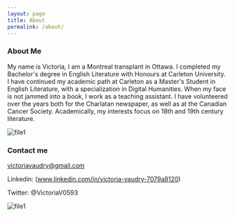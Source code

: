 ```yaml
---
layout: page
title: About
permalink: /about/
---
```

### About Me

My name is Victoria, I am a Montreal transplant in Ottawa. I completed my Bachelor's degree in English Literature with Honours at Carleton University. I have continued my academic path at Carleton as a Master's Student in English Literature, with a specialization in Digital Humanities. When my face is not jammed into a book, I work as a teaching assistant. I have volunteered over the years both for the Charlatan newspaper, as well as at the Canadian Cancer Society. Academically, my interests focus on 18th and 19th century literature. 

![file1](https://github.com/victoriav93/victoriav93.github.io/blob/master/images/Screen%20Shot%202018-03-20%20at%209.07.57%20PM.png?raw=true)



### Contact me

[victoriavaudry@gmail.com](mailto:victoriavaudry@gmail.com)
 
 

Linkedin: (www.linkedin.com/in/victoria-vaudry-7079a8120)


Twitter: @VictoriaV0593 


![file1](https://github.com/victoriav93/victoriav93.github.io/blob/master/images/Screen%20Shot%202018-03-20%20at%209.13.09%20PM.png?raw=true)
